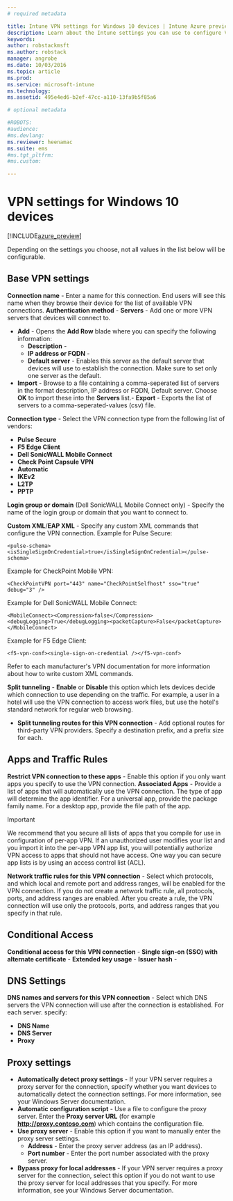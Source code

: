 ```yaml
---
# required metadata

title: Intune VPN settings for Windows 10 devices | Intune Azure preview | Microsoft Docs
description: Learn about the Intune settings you can use to configure VPN connections on Windows 10 devices.
keywords:
author: robstackmsft
ms.author: robstack
manager: angrobe
ms.date: 10/03/2016
ms.topic: article
ms.prod:
ms.service: microsoft-intune
ms.technology:
ms.assetid: 495e4ed6-b2ef-47cc-a110-13fa9b5f85a6

# optional metadata

#ROBOTS:
#audience:
#ms.devlang:
ms.reviewer: heenamac
ms.suite: ems
#ms.tgt_pltfrm:
#ms.custom:

---
```


# VPN settings for Windows 10 devices

[!INCLUDE[azure_preview](../includes/azure_preview.md)]

Depending on the settings you choose, not all values in the list below will be configurable.


## Base VPN settings


**Connection name** - Enter a name for this connection. End users will see this name when they browse their device for the list of available VPN connections.
**Authentication method** - 
**Servers** - Add one or more VPN servers that devices will connect to.
- **Add** - Opens the **Add Row** blade where you can specify the following information:
	- **Description** - 
	- **IP address or FQDN** - 
	- **Default server** - Enables this server as the default server that devices will use to establish the connection. Make sure to set only one server as the default.
- **Import** - Browse to a file containing a comma-seperated list of servers in the format description, IP address or FQDN, Default server. Choose **OK** to import these into the **Servers** list.- **Export** - Exports the list of servers to a comma-seperated-values (csv) file.

**Connection type** - Select the VPN connection type from the following list of vendors:
- **Pulse Secure**
- **F5 Edge Client**
- **Dell SonicWALL Mobile Connect**
- **Check Point Capsule VPN**
- **Automatic**
- **IKEv2**
- **L2TP**
- **PPTP**

**Login group or domain** (Dell SonicWALL Mobile Connect only) - Specify the name of the login group or domain that you want to connect to. 

**Custom XML**/**EAP XML** - Specify any custom XML commands that configure the VPN connection.
Example for Pulse Secure:
```
<pulse-schema><isSingleSignOnCredential>true</isSingleSignOnCredential></pulse-schema>

```

Example for CheckPoint Mobile VPN:
```
<CheckPointVPN port="443" name="CheckPointSelfhost" sso="true" debug="3" />

``` 

Example for Dell SonicWALL Mobile Connect:
```
<MobileConnect><Compression>false</Compression><debugLogging>True</debugLogging><packetCapture>False</packetCapture></MobileConnect>

```

Example for F5 Edge Client:
```
<f5-vpn-conf><single-sign-on-credential /></f5-vpn-conf>

``` 

Refer to each manufacturer's VPN documentation for more information about how to write custom XML commands.

**Split tunneling** - **Enable** or **Disable** this option which lets devices decide which connection to use depending on the traffic. For example, a user in a hotel will use the VPN connection to access work files, but use the hotel's standard network for regular web browsing.
- **Split tunneling routes for this VPN connection** - Add optional routes for third-party VPN providers. Specify a destination prefix, and a prefix size for each.

## Apps and Traffic Rules

**Restrict VPN connection to these apps** - Enable this option if you only want apps you specify to use the VPN connection.
**Associated Apps** - Provide a list of apps that will automatically use the VPN connection. The type of app will determine the app identifier. For a universal app, provide the package family name. For a desktop app, provide the file path of the app.

>[!IMPORTANT]
>We recommend that you secure all lists of apps that you compile for use in configuration of per-app VPN. If an unauthorized user modifies your list and you import it into the per-app VPN app list, you will potentially authorize VPN access to apps that should not have access. One way you can secure app lists is by using an access control list (ACL).

**Network traffic rules for this VPN connection** - Select which protocols, and which local and remote port and address ranges, will be enabled for the VPN connection. If you do not create a network traffic rule, all protocols, ports, and address ranges are enabled. After you create a rule, the VPN connection will use only the protocols, ports, and address ranges that you specify in that rule.


## Conditional Access

**Conditional access for this VPN connection** - 
**Single sign-on (SSO) with alternate certificate** - 
**Extended key usage** - 
**Issuer hash** - 

## DNS Settings

**DNS names and servers for this VPN connection** - Select which DNS servers the VPN connection will use after the connection is established.
For each server. specify:
- **DNS Name** 
- **DNS Server** 
- **Proxy** 

## Proxy settings

- **Automatically detect proxy settings** - If your VPN server requires a proxy server for the connection, specify whether you want devices to automatically detect the connection settings. For more information, see your Windows Server documentation.
- **Automatic configuration script** - Use a file to configure the proxy server. Enter the **Proxy server URL** (for example **http://proxy.contoso.com**) which contains the configuration file.
- **Use proxy server** - Enable this option if you want to manually enter the proxy server settings.
	- **Address** - Enter the proxy server address (as an IP address).
	- **Port number** - Enter the port number associated with the proxy server.
- **Bypass proxy for local addresses** - If your VPN server requires a proxy server for the connection, select this option if you do not want to use the proxy server for local addresses that you specify. For more information, see your Windows Server documentation.
